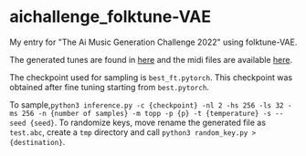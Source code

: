 # aichallenge_folktune-VAE
My entry for "The Ai Music Generation Challenge 2022" using folktune-VAE.

The generated tunes are found in [here](tunes.abc) and the midi files are available [here](midis.tar.xz).

The checkpoint used for sampling is `best_ft.pytorch`. This checkpoint was obtained after fine tuning starting from `best.pytorch`.

To sample,`python3 inference.py -c {checkpoint} -nl 2 -hs 256 -ls 32 -ms 256 -n {number of samples} -m topp -p {p} -t {temperature} -s --seed {seed}`.
To randomize keys, move rename the generated file as `test.abc`, create a `tmp` directory and call `python3 random_key.py > {destination}`.
